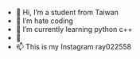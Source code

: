 - 👋 Hi, I’m  a student from Taiwan
- 👀 I’m hate coding
- 🌱 I’m currently learning python c++
- 💞️
- 📫 This is my Instagram  ray022558

<!---
ray970225/ray970225 is a ✨ special ✨ repository because its `README.md` (this file) appears on your GitHub profile.
You can click the Preview link to take a look at your changes.
--->
